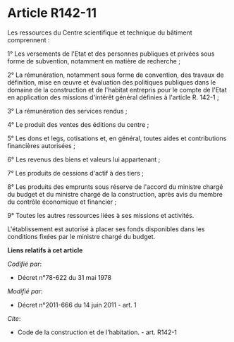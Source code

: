 # Article R142-11

Les ressources du Centre scientifique et technique du bâtiment comprennent : 

1° Les versements de l'Etat et des personnes publiques et privées sous forme de subvention, notamment en matière de
recherche ; 

2° La rémunération, notamment sous forme de convention, des travaux de définition, mise en œuvre et évaluation des politiques
publiques dans le domaine de la construction et de l'habitat entrepris pour le compte de l'Etat en application des missions
d'intérêt général définies à l'article R. 142-1 ; 

3° La rémunération des services rendus ; 

4° Le produit des ventes des éditions du centre ; 

5° Les dons et legs, cotisations et, en général, toutes aides et contributions financières autorisées ; 

6° Les revenus des biens et valeurs lui appartenant ; 

7° Les produits de cessions d'actif à des tiers ; 

8° Les produits des emprunts sous réserve de l'accord du ministre chargé du budget et du ministre chargé de la construction,
après avis du membre du contrôle économique et financier ; 

9° Toutes les autres ressources liées à ses missions et activités. 

L'établissement est autorisé à placer ses fonds disponibles dans les conditions fixées par le ministre chargé du budget.

**Liens relatifs à cet article**

_Codifié par_:

  - Décret n°78-622 du 31 mai 1978

_Modifié par_:

  - Décret n°2011-666 du 14 juin 2011 - art. 1

_Cite_:

  - Code de la construction et de l'habitation. - art. R142-1
